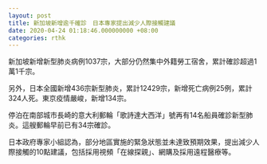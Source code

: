 ```yaml
---
layout: post
title: 新加坡新增逾千確診　日本專家提出減少人際接觸建議
date: 2020-04-24 01:18:46.000000000 +08:00
categories: rthk
---
```


新加坡新增新型肺炎病例1037宗，大部分仍然集中外籍勞工宿舍，累計確診超過1萬1千宗。

另外，日本全國新增436宗新型肺炎，累計12429宗，新增死亡病例25例，累計324人死。東京疫情嚴峻，新增134宗。

停泊在南部城市長崎的意大利郵輪「歌詩達大西洋」號再有14名船員確診新型肺炎。這艘郵輪早前已有34宗確診。

日本政府專家小組認為，部分地區實施的緊急狀態並未達致預期效果，提出減少人際接觸的10點建議，包括採用視頻「在線探親」、網購及採用遠程醫療等。
